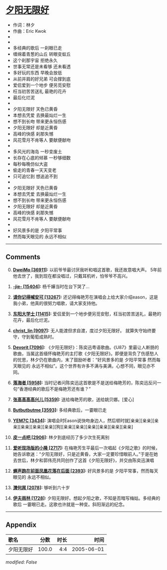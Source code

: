# [夕阳无限好](https://music.163.com/song?id=66272)

* 作词：林夕
* 作曲：Eric Kwok
*
*
* 多经典的歌后 一刹眼已走
* 缠绵着青葱的山丘 转眼变蚁丘
* 这个刹那宇宙 拒绝永久
* 世事无常还是未看够 还未看透
* 多好玩的东西 早晚会放低
* 从前并肩的好兄弟 可会撑到底
* 爱侣爱到一个地步 便另觅安慰
* 枉当初苦苦送礼 最艳的花卉
* 最后化烂泥
* 
* 夕阳无限好 天色已黄昏
* 本想去凭爱 去换最灿烂一生
* 想不到长吻 带来更永恒伤感
* 夕阳无限好 却是近黄昏
* 高峰的快感 刹那失憾
* 风花雪月不肯等人 要献便献吻
* 
* 多风光的海岛 一秒变废土
* 长存在心底的倾慕 一秒够细数
* 每秒每晚仿似大盗
* 偷走的青春一天天变老
* 只可追忆到 想追追不到
* 
* 夕阳无限好 天色已黄昏
* 本想去凭爱 去换最灿烂一生
* 想不到长吻 带来更永恒伤感
* 夕阳无限好 却是近黄昏
* 高峰的快感 刹那失憾
* 风花雪月不肯等人 要献便献吻
* 
* 好风景多的是 夕阳平常事
* 然而每天眼见的 永远不相似


---

## Comments
0. **[DweiMo \[36911\]](https://music.163.com/#/user/home?id=53727409):** 以前爷爷最讨厌我听和唱这首歌，我还故意唱大声。   5年前他去世了，我到现在都没唱过，只戴耳机听，怕爷爷不高兴。

1. **[-jie- \[15404\]](https://music.163.com/#/user/home?id=39870515):** 杨千嬅当时在台下哭了…

2. **[请你记得喊安可 \[13267\]](https://music.163.com/#/user/home?id=62666862):** 还记得梅艳芳在演唱会上给大家介绍eason，这是我小弟，他真的很努力唱歌，请大家支持他。

3. **[东阳大学士 \[11415\]](https://music.163.com/#/user/home?id=10308561):** 爱侣爱到一个地步便另觅安慰，枉当初苦苦送礼，最艳的花卉，最后化烂泥。

4. **[christ_lin \[9097\]](https://music.163.com/#/user/home?id=41200480):** 无人能渡但求自渡，度过夕阳无限好。        就算失守始终要守，守到葡萄成熟时。

5. **[Devorit \[7096\]](https://music.163.com/#/user/home?id=44529842):** 《夕阳无限好》：陈奕迅粤语歌曲。《U87》里最让人断肠的歌曲，当属这首缅怀梅艳芳的主打歌《夕阳无限好》。即便是背负了伤感愁人的忧思，林夕仍在歌曲内，末了鼓励听者：“好风景多的是 夕阳平常事 然而每天眼见的 永远不相似”。这个世界有许多不满与美满，心想不同，眼见亦不同。

6. **[落海者 \[5958\]](https://music.163.com/#/user/home?id=64190575):** 当时记者问陈奕迅这首歌是不是送给梅艳芳的，陈奕迅反问一句“香港经典的歌后不是梅艳芳还有谁？”

7. **[张高高高高兴儿 \[5359\]](https://music.163.com/#/user/home?id=30211048):** 送给梅艳芳的歌，送给姚贝娜。[爱心]

8. **[Butbutbutme \[3593\]](https://music.163.com/#/user/home?id=41054869):** 多经典歌后，一霎眼已走

9. **[YEM7C \[3434\]](https://music.163.com/#/user/home?id=65067081):** 演唱会时Eason说快吻身边人，然后顿时就[亲亲][亲亲][亲亲][亲亲][亲亲][亲亲][狗][亲亲][亲亲][亲亲][亲亲][亲亲][亲亲]

10. **[皮一点吧 \[2906\]](https://music.163.com/#/user/home?id=123373082):** 林夕到底经历了多少次生死离别

11. **[爱听现场版的小隆 \[2717\]](https://music.163.com/#/user/home?id=35313993):** 在梅艳芳生平最后一次唱起《夕阳之歌》的时候，她告诉歌迷：“夕阳无限好，只是近黄昏，大家一定要珍惜眼前人。”于是在她去世后，林夕和郭伟亮共同创作了这首《夕阳无限好》，并交由陈奕迅演唱

12. **[蝉声跑在前面凤凰花落在后面 \[2393\]](https://music.163.com/#/user/home?id=36563270):** 好风景多的是 夕阳平常事，然而每天眼见的 永远不相似。

13. **[潸何屌 \[2078\]](https://music.163.com/#/user/home?id=2889525):** 够听到六十岁

14. **[伊夫雨林 \[1728\]](https://music.163.com/#/user/home?id=34572805):** 夕阳无限好。想起夕阳之歌，不知是否暗写梅姑。多经典的歌后 一霎眼已走。这歌也许就是一种变。斜阳渐远的纪念。



---

## Appendix

|歌名|分数|时长|时间|
|:---|:---:|---:|---:|
|夕阳无限好|100.0|4:4|2005-06-01

*modified: False*